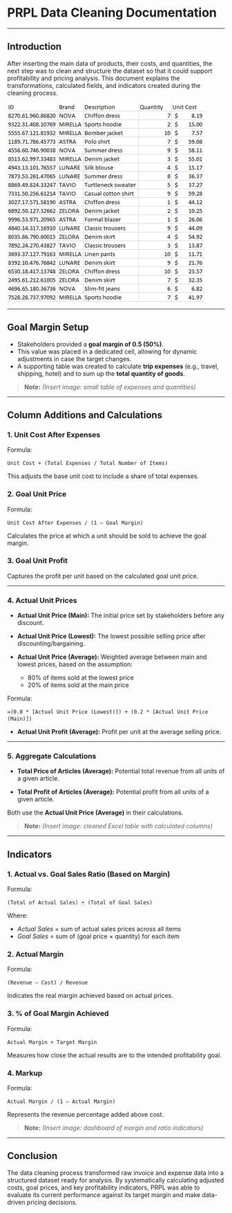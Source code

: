 # PRPL Data Cleaning Documentation

---

## Introduction

After inserting the main data of products, their costs, and quantities, the next step was to clean and structure the dataset so that it could support profitability and pricing analysis. This document explains the transformations, calculated fields, and indicators created during the cleaning process.

![Data_Model](../screenshots/Raw_Table.PNG)

---

## Goal Margin Setup

* Stakeholders provided a **goal margin of 0.5 (50%)**.
* This value was placed in a dedicated cell, allowing for dynamic adjustments in case the target changes.
* A supporting table was created to calculate **trip expenses** (e.g., travel, shipping, hotel) and to sum up the **total quantity of goods**.

> **Note:** *(Insert image: small table of expenses and quantities)*

---

## Column Additions and Calculations

### 1. **Unit Cost After Expenses**

Formula:

```
Unit Cost + (Total Expenses / Total Number of Items)
```

This adjusts the base unit cost to include a share of total expenses.

### 2. **Goal Unit Price**

Formula:

```
Unit Cost After Expenses / (1 – Goal Margin)
```

Calculates the price at which a unit should be sold to achieve the goal margin.

### 3. **Goal Unit Profit**

Captures the profit per unit based on the calculated goal unit price.

---

### 4. **Actual Unit Prices**

* **Actual Unit Price (Main):** The initial price set by stakeholders before any discount.
* **Actual Unit Price (Lowest):** The lowest possible selling price after discounting/bargaining.
* **Actual Unit Price (Average):** Weighted average between main and lowest prices, based on the assumption:

  * 80% of items sold at the lowest price
  * 20% of items sold at the main price

Formula:

```
=(0.8 * [Actual Unit Price (Lowest)]) + (0.2 * [Actual Unit Price (Main)])
```

* **Actual Unit Profit (Average):** Profit per unit at the average selling price.

---

### 5. **Aggregate Calculations**

* **Total Price of Articles (Average):**
  Potential total revenue from all units of a given article.

* **Total Profit of Articles (Average):**
  Potential profit from all units of a given article.

Both use the **Actual Unit Price (Average)** in their calculations.

> **Note:** *(Insert image: cleaned Excel table with calculated columns)*

---

## Indicators

### 1. **Actual vs. Goal Sales Ratio (Based on Margin)**

Formula:

```
(Total of Actual Sales) ÷ (Total of Goal Sales)
```

Where:

* *Actual Sales* = sum of actual sales prices across all items
* *Goal Sales* = sum of (goal price × quantity) for each item

### 2. **Actual Margin**

Formula:

```
(Revenue – Cost) / Revenue
```

Indicates the real margin achieved based on actual prices.

### 3. **% of Goal Margin Achieved**

Formula:

```
Actual Margin ÷ Target Margin
```

Measures how close the actual results are to the intended profitability goal.

### 4. **Markup**

Formula:

```
Actual Margin / (1 – Actual Margin)
```

Represents the revenue percentage added above cost.

> **Note:** *(Insert image: dashboard of margin and ratio indicators)*

---

## Conclusion

The data cleaning process transformed raw invoice and expense data into a structured dataset ready for analysis. By systematically calculating adjusted costs, goal prices, and key profitability indicators, PRPL was able to evaluate its current performance against its target margin and make data-driven pricing decisions.
